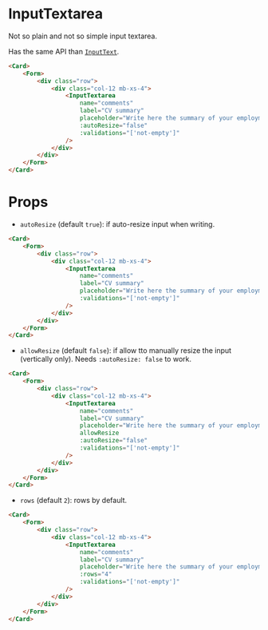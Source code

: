 <script setup>
import InputTextarea from '../../../lib/components/form/InputTextarea.vue'
import Form from '../../../lib/components/form/Form.vue'
import Card from '../../../lib/components/info/Card.vue'
</script>

# InputTextarea

Not so plain and not so simple input textarea.

Has the same API than [`InputText`](/components/form/input-text).

<Card>
    <Form>
        <div class="row">
            <div class="col-12 mb-xs-4">
                <InputTextarea
                    name="comments"
                    label="CV summary"
                    placeholder="Write here the summary of your employment history"
                    :autoResize="false"
                    :validations="['not-empty']"
                />
            </div>
        </div>
    </Form>
</Card>

```html
<Card>
    <Form>
        <div class="row">
            <div class="col-12 mb-xs-4">
                <InputTextarea
                    name="comments"
                    label="CV summary"
                    placeholder="Write here the summary of your employment history"
                    :autoResize="false"
                    :validations="['not-empty']"
                />
            </div>
        </div>
    </Form>
</Card>
```

<div class="mb-xs-8" />

# Props

- `autoResize` (default `true`): if auto-resize input when writing.

<Card>
    <Form>
        <div class="row">
            <div class="col-12 mb-xs-4">
                <InputTextarea
                    name="comments"
                    label="CV summary"
                    placeholder="Write here the summary of your employment history"
                    :validations="['not-empty']"
                />
            </div>
        </div>
    </Form>
</Card>

```html
<Card>
    <Form>
        <div class="row">
            <div class="col-12 mb-xs-4">
                <InputTextarea
                    name="comments"
                    label="CV summary"
                    placeholder="Write here the summary of your employment history"
                    :validations="['not-empty']"
                />
            </div>
        </div>
    </Form>
</Card>
```

<div class="mb-xs-8" />

- `allowResize` (default `false`): if allow tto manually resize the input (vertically only). Needs `:autoResize: false` to work.

<Card>
    <Form>
        <div class="row">
            <div class="col-12 mb-xs-4">
                <InputTextarea
                    name="comments"
                    label="CV summary"
                    placeholder="Write here the summary of your employment history"
                    allowResize
                    :autoResize="false"
                    :validations="['not-empty']"
                />
            </div>
        </div>
    </Form>
</Card>

```html
<Card>
    <Form>
        <div class="row">
            <div class="col-12 mb-xs-4">
                <InputTextarea
                    name="comments"
                    label="CV summary"
                    placeholder="Write here the summary of your employment history"
                    allowResize
                    :autoResize="false"
                    :validations="['not-empty']"
                />
            </div>
        </div>
    </Form>
</Card>
```

<div class="mb-xs-8" />

- `rows` (default `2`): rows by default.

<Card>
    <Form>
        <div class="row">
            <div class="col-12 mb-xs-4">
                <InputTextarea
                    name="comments"
                    label="CV summary"
                    placeholder="Write here the summary of your employment history"
                    :rows="4"
                    :validations="['not-empty']"
                />
            </div>
        </div>
    </Form>
</Card>

```html
<Card>
    <Form>
        <div class="row">
            <div class="col-12 mb-xs-4">
                <InputTextarea
                    name="comments"
                    label="CV summary"
                    placeholder="Write here the summary of your employment history"
                    :rows="4"
                    :validations="['not-empty']"
                />
            </div>
        </div>
    </Form>
</Card>
```

<div class="mb-xs-8" />